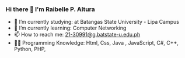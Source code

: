 ### Hi there 👋 I'm Raibelle P. Altura 

- 🔭 I’m currently studying: at Batangas State University - Lipa Campus 
- 🌱 I’m currently learning:  Computer Networking 
- 📫 How to reach me: 21-30991@g.batstate-u.edu.ph
- 👨‍💻 Programming Knowledge: Html, Css, Java , JavaScript, C#, C++, Python, PHP, 
